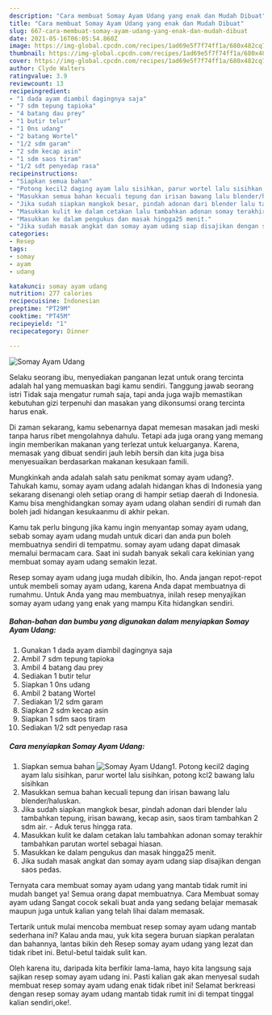```yaml
---
description: "Cara membuat Somay Ayam Udang yang enak dan Mudah Dibuat"
title: "Cara membuat Somay Ayam Udang yang enak dan Mudah Dibuat"
slug: 667-cara-membuat-somay-ayam-udang-yang-enak-dan-mudah-dibuat
date: 2021-05-16T06:05:54.860Z
image: https://img-global.cpcdn.com/recipes/1ad69e5f7f74ff1a/680x482cq70/somay-ayam-udang-foto-resep-utama.jpg
thumbnail: https://img-global.cpcdn.com/recipes/1ad69e5f7f74ff1a/680x482cq70/somay-ayam-udang-foto-resep-utama.jpg
cover: https://img-global.cpcdn.com/recipes/1ad69e5f7f74ff1a/680x482cq70/somay-ayam-udang-foto-resep-utama.jpg
author: Clyde Walters
ratingvalue: 3.9
reviewcount: 13
recipeingredient:
- "1 dada ayam diambil dagingnya saja"
- "7 sdm tepung tapioka"
- "4 batang dau prey"
- "1 butir telur"
- "1 0ns udang"
- "2 batang Wortel"
- "1/2 sdm garam"
- "2 sdm kecap asin"
- "1 sdm saos tiram"
- "1/2 sdt penyedap rasa"
recipeinstructions:
- "Siapkan semua bahan"
- "Potong kecil2 daging ayam lalu sisihkan, parur wortel lalu sisihkan, potong kcl2 bawang lalu sisihkan"
- "Masukkan semua bahan kecuali tepung dan irisan bawang lalu blender/haluskan."
- "Jika sudah siapkan mangkok besar, pindah adonan dari blender lalu tambahkan tepung, irisan bawang, kecap asin, saos tiram tambahkan 2 sdm air. Aduk terus hingga rata."
- "Masukkan kulit ke dalam cetakan lalu tambahkan adonan somay terakhir tambahkan parutan wortel sebagai hiasan."
- "Masukkan ke dalam pengukus dan masak hingga25 menit."
- "Jika sudah masak angkat dan somay ayam udang siap disajikan dengan saos pedas."
categories:
- Resep
tags:
- somay
- ayam
- udang

katakunci: somay ayam udang 
nutrition: 277 calories
recipecuisine: Indonesian
preptime: "PT29M"
cooktime: "PT45M"
recipeyield: "1"
recipecategory: Dinner

---
```



![Somay Ayam Udang](https://img-global.cpcdn.com/recipes/1ad69e5f7f74ff1a/680x482cq70/somay-ayam-udang-foto-resep-utama.jpg)

Selaku seorang ibu, menyediakan panganan lezat untuk orang tercinta adalah hal yang memuaskan bagi kamu sendiri. Tanggung jawab seorang istri Tidak saja mengatur rumah saja, tapi anda juga wajib memastikan kebutuhan gizi terpenuhi dan masakan yang dikonsumsi orang tercinta harus enak.

Di zaman  sekarang, kamu sebenarnya dapat memesan masakan jadi meski tanpa harus ribet mengolahnya dahulu. Tetapi ada juga orang yang memang ingin memberikan makanan yang terlezat untuk keluarganya. Karena, memasak yang dibuat sendiri jauh lebih bersih dan kita juga bisa menyesuaikan berdasarkan makanan kesukaan famili. 



Mungkinkah anda adalah salah satu penikmat somay ayam udang?. Tahukah kamu, somay ayam udang adalah hidangan khas di Indonesia yang sekarang disenangi oleh setiap orang di hampir setiap daerah di Indonesia. Kamu bisa menghidangkan somay ayam udang olahan sendiri di rumah dan boleh jadi hidangan kesukaanmu di akhir pekan.

Kamu tak perlu bingung jika kamu ingin menyantap somay ayam udang, sebab somay ayam udang mudah untuk dicari dan anda pun boleh membuatnya sendiri di tempatmu. somay ayam udang dapat dimasak memalui bermacam cara. Saat ini sudah banyak sekali cara kekinian yang membuat somay ayam udang semakin lezat.

Resep somay ayam udang juga mudah dibikin, lho. Anda jangan repot-repot untuk membeli somay ayam udang, karena Anda dapat membuatnya di rumahmu. Untuk Anda yang mau membuatnya, inilah resep menyajikan somay ayam udang yang enak yang mampu Kita hidangkan sendiri.

<!--inarticleads1-->

##### Bahan-bahan dan bumbu yang digunakan dalam menyiapkan Somay Ayam Udang:

1. Gunakan 1 dada ayam diambil dagingnya saja
1. Ambil 7 sdm tepung tapioka
1. Ambil 4 batang dau prey
1. Sediakan 1 butir telur
1. Siapkan 1 0ns udang
1. Ambil 2 batang Wortel
1. Sediakan 1/2 sdm garam
1. Siapkan 2 sdm kecap asin
1. Siapkan 1 sdm saos tiram
1. Sediakan 1/2 sdt penyedap rasa




<!--inarticleads2-->

##### Cara menyiapkan Somay Ayam Udang:

1. Siapkan semua bahan
<img src="https://img-global.cpcdn.com/steps/1582874e11585771/160x128cq70/somay-ayam-udang-langkah-memasak-1-foto.jpg" alt="Somay Ayam Udang">1. Potong kecil2 daging ayam lalu sisihkan, parur wortel lalu sisihkan, potong kcl2 bawang lalu sisihkan
1. Masukkan semua bahan kecuali tepung dan irisan bawang lalu blender/haluskan.
1. Jika sudah siapkan mangkok besar, pindah adonan dari blender lalu tambahkan tepung, irisan bawang, kecap asin, saos tiram tambahkan 2 sdm air. - Aduk terus hingga rata.
1. Masukkan kulit ke dalam cetakan lalu tambahkan adonan somay terakhir tambahkan parutan wortel sebagai hiasan.
1. Masukkan ke dalam pengukus dan masak hingga25 menit.
1. Jika sudah masak angkat dan somay ayam udang siap disajikan dengan saos pedas.




Ternyata cara membuat somay ayam udang yang mantab tidak rumit ini mudah banget ya! Semua orang dapat membuatnya. Cara Membuat somay ayam udang Sangat cocok sekali buat anda yang sedang belajar memasak maupun juga untuk kalian yang telah lihai dalam memasak.

Tertarik untuk mulai mencoba membuat resep somay ayam udang mantab sederhana ini? Kalau anda mau, yuk kita segera buruan siapkan peralatan dan bahannya, lantas bikin deh Resep somay ayam udang yang lezat dan tidak ribet ini. Betul-betul taidak sulit kan. 

Oleh karena itu, daripada kita berfikir lama-lama, hayo kita langsung saja sajikan resep somay ayam udang ini. Pasti kalian gak akan menyesal sudah membuat resep somay ayam udang enak tidak ribet ini! Selamat berkreasi dengan resep somay ayam udang mantab tidak rumit ini di tempat tinggal kalian sendiri,oke!.

